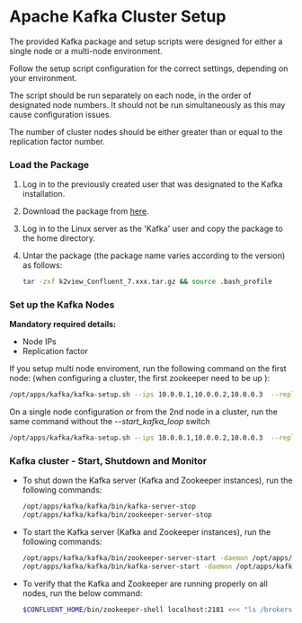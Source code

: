 # Apache Kafka Cluster Setup

The provided Kafka package and setup scripts were designed for either a single node or a multi-node environment.

Follow the setup script configuration for the correct settings, depending on your environment.

The script should be run separately on each node, in the order of designated node numbers. It should not be run simultaneously as this may cause configuration issues.

The number of cluster nodes should be either greater than or equal to the replication factor number.


### Load the Package 

1. Log in to the previously created user that was designated to the Kafka installation.

2. Download the package from [here](https://download.k2view.com/index.php/s/imhwNdkXgSSGpCw).

3. Log in to the Linux server as the 'Kafka' user and copy the package to the home directory.

4. Untar the package (the package name varies according to the version) as follows:

    ~~~bash
    tar -zxf k2view_Confluent_7.xxx.tar.gz && source .bash_profile
    ~~~

### Set up the Kafka Nodes

**Mandatory required details:**
+ Node IPs
+ Replication factor

If you setup multi node enviroment, run the following command on the first node: (when configuring a cluster, the first zookeeper need to be up ):
~~~bash
/opt/apps/kafka/kafka-setup.sh --ips 10.0.0.1,10.0.0.2,10.0.0.3  --replication_factor 3 --start_kafka_loop
~~~

On a single node configuration or from the 2nd node in a cluster, run the same command without the *--start_kafka_loop* switch
~~~bash
/opt/apps/kafka/kafka-setup.sh --ips 10.0.0.1,10.0.0.2,10.0.0.3  --replication_factor 3 
~~~

### Kafka cluster - Start, Shutdown and Monitor

* To shut down the Kafka server (Kafka and Zookeeper instances), run the following commands:

    ~~~bash
    /opt/apps/kafka/kafka/bin/kafka-server-stop
    /opt/apps/kafka/kafka/bin/zookeeper-server-stop
    ~~~

* To start the Kafka server (Kafka and Zookeeper instances), run the following commands:

    ~~~bash
    /opt/apps/kafka/kafka/bin/zookeeper-server-start -daemon /opt/apps/kafka/kafka/zookeeper.properties
    /opt/apps/kafka/kafka/bin/kafka-server-start -daemon /opt/apps/kafka/kafka/server.properties    
    ~~~

* To verify that the Kafka and Zookeeper are running properly on all nodes, run the below command:

    ~~~bash
    $CONFLUENT_HOME/bin/zookeeper-shell localhost:2181 <<< "ls /brokers/ids"
    ~~~
